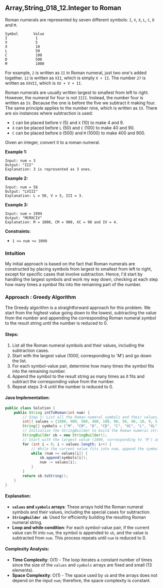 ## Array,String_018_12.Integer to Roman

Roman numerals are represented by seven different symbols: `I`, `V`, `X`, `L`, `C`, `D` and `M`.

```
Symbol       Value
I             1
V             5
X             10
L             50
C             100
D             500
M             1000
```

For example, `2` is written as `II` in Roman numeral, just two one's added together. `12` is written as `XII`, which is simply `X + II`. The number `27` is written as `XXVII`, which is `XX + V + II`.

Roman numerals are usually written largest to smallest from left to right. However, the numeral for four is not `IIII`. Instead, the number four is written as `IV`. Because the one is before the five we subtract it making four. The same principle applies to the number nine, which is written as `IX`. There are six instances where subtraction is used:

- `I` can be placed before `V` (5) and `X` (10) to make 4 and 9. 
- `X` can be placed before `L` (50) and `C` (100) to make 40 and 90. 
- `C` can be placed before `D` (500) and `M` (1000) to make 400 and 900.

Given an integer, convert it to a roman numeral.

 

**Example 1:**

```
Input: num = 3
Output: "III"
Explanation: 3 is represented as 3 ones.
```

**Example 2:**

```
Input: num = 58
Output: "LVIII"
Explanation: L = 50, V = 5, III = 3.
```

**Example 3:**

```
Input: num = 1994
Output: "MCMXCIV"
Explanation: M = 1000, CM = 900, XC = 90 and IV = 4.
```

 

**Constraints:**

- `1 <= num <= 3999`



### Intuition

My initial approach is based on the fact that Roman numerals are constructed by placing symbols from largest to smallest from left to right, except for specific cases that involve subtraction. Hence, I'd start by handling the largest symbols and work my way down, checking at each step how many times a symbol fits into the remaining part of the number.

### Approach : Greedy Algorithm

The Greedy algorithm is a straightforward approach for this problem. We start from the highest value going down to the lowest, subtracting the value from the number and appending the corresponding Roman numeral symbol to the result string until the number is reduced to 0.

#### Steps:

1. List all the Roman numeral symbols and their values, including the subtraction cases.
2. Start with the largest value (1000, corresponding to 'M') and go down the list.
3. For each symbol-value pair, determine how many times the symbol fits into the remaining number.
4. Append the symbol to the result string as many times as it fits and subtract the corresponding value from the number.
5. Repeat steps 3-4 until the number is reduced to 0.

#### Java Implementation:

```java
public class Solution {
    public String intToRoman(int num) {
        // Step 1: List all the Roman numeral symbols and their values, including the subtraction cases.
        int[] values = {1000, 900, 500, 400, 100, 90, 50, 40, 10, 9, 5, 4, 1};
        String[] symbols = {"M", "CM", "D", "CD", "C", "XC", "L", "XL", "X", "IX", "V", "IV", "I"};
        // Initialize the StringBuilder to build the Roman numeral string
        StringBuilder sb = new StringBuilder();
        // Start with the largest value (1000, corresponding to 'M') and go down the list until the number is reduced to 0
        for (int i = 0; i < values.length; i++) {
            // While the current value fits into num, append the symbol and subtract the value, otherwize skip the current value
            while (num >= values[i]) {
                sb.append(symbols[i]);
                num -= values[i];
            }
        }
        return sb.toString();
    }
}
```

#### Explanation:

- **`values` and `symbols` arrays**: These arrays hold the Roman numeral symbols and their values, including the special cases for subtraction.
- **`StringBuilder sb`**: Used for efficiently building the resulting Roman numeral string.
- **Loop and while condition**: For each symbol-value pair, if the current value can fit into `num`, the symbol is appended to `sb`, and the value is subtracted from `num`. This process repeats until `num` is reduced to 0.

#### Complexity Analysis:

- **Time Complexity**: O(1) - The loop iterates a constant number of times since the size of the `values` and `symbols` arrays are fixed and small (13 elements).
- **Space Complexity**: O(1) - The space used by `sb` and the arrays does not depend on the input `num`; therefore, the space complexity is constant.